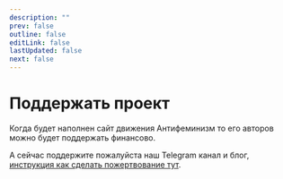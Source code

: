 ```yaml
---
description: ""
prev: false
outline: false
editLink: false
lastUpdated: false
next: false
---
```

# Поддержать проект

Когда будет наполнен сайт движения Антифеминизм то его авторов можно будет поддержать финансово.

А сейчас поддержите пожалуйста наш Telegram канал и блог, [инструкция как сделать пожертвование тут](https://blog.antifem-move.org/ru/page/donate).
